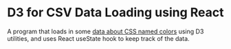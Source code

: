 # D3 for CSV Data Loading using React

A program that loads in some [data about CSS named colors](https://gist.github.com/Shanmukh459/cc27c72a6bd5e5d41618edf3eb91612a/) using D3 utilities, and uses React useState hook to keep track of the data. 